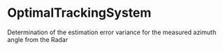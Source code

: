# OptimalTrackingSystem
Determination of the estimation error variance for the measured azimuth angle from the Radar
